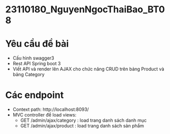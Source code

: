# 23110180_NguyenNgocThaiBao_BT08
# Yêu cầu đề bài
- Cấu hình swagger3
- Rest API Spring boot 3
- Viết API và render lên AJAX cho chức năng CRUD trên bảng Product  và  bảng Category
# Các endpoint 
- Context path: http://localhost:8093/
- MVC controller để load views:
  - GET /admin/ajax/category : load trang danh sách danh mục
  - GET /admin/ajax/product : load trang danh sách sản phẩm
